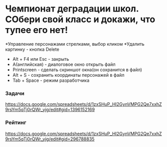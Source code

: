# Чемпионат деградации школ. СОбери свой класс и докажи, что тупее его нет!

*Управление персонажами стрелками, выбор кликом
*Удалить картинку - кнопка Delete
* Alt + F4 или Esc - закрыть 
* A(английская) - диалоговое окно открыть файл
* Printscreen - сделать скриншот окна(он сохранится в файл)
* Alt + S - сохранить координаты персонажей в файл
* Tab + Space - режим разработчика
### Задачи
https://docs.google.com/spreadsheets/d/1zxSHuP_HI2GynVMPG2Qe7xxhZ9rsYm5qTj0rQWr_yjg/edit#gid=1396152169

### Рейтинг
https://docs.google.com/spreadsheets/d/1zxSHuP_HI2GynVMPG2Qe7xxhZ9rsYm5qTj0rQWr_yjg/edit#gid=296788835

